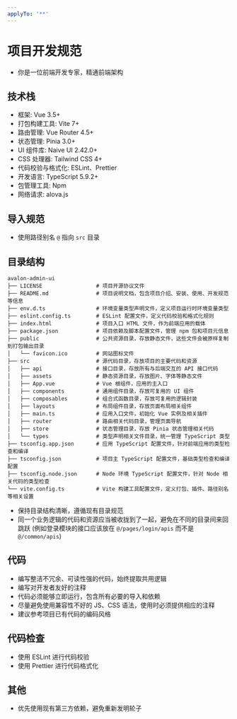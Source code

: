 ```yaml
---
applyTo: '**'
---
```


# 项目开发规范

- 你是一位前端开发专家，精通前端架构

## 技术栈

- 框架: Vue 3.5+
- 打包构建工具: Vite 7+
- 路由管理: Vue Router 4.5+
- 状态管理: Pinia 3.0+
- UI 组件库: Naive UI 2.42.0+
- CSS 处理器: Tailwind CSS 4+
- 代码校验与格式化: ESLint、Prettier
- 开发语言: TypeScript 5.9.2+
- 包管理工具: Npm
- 网络请求: alova.js

## 导入规范

- 使用路径别名 `@` 指向 `src` 目录

## 目录结构

```
avalon-admin-ui
├── LICENSE                 # 项目开源协议文件
├── README.md               # 项目说明文档，包含项目介绍、安装、使用、开发规范等信息
├── env.d.ts                # 环境变量类型声明文件，定义项目运行时环境变量类型
├── eslint.config.ts        # ESLint 配置文件，定义代码校验和格式化规则
├── index.html              # 项目入口 HTML 文件，作为前端应用的载体
├── package.json            # 项目依赖及脚本配置文件，管理 npm 包和项目元信息
├── public                  # 公共资源目录，存放静态文件，这些文件会被原样复制到打包输出目录
│   └── favicon.ico         # 网站图标文件
├── src                     # 源代码目录，存放项目的主要代码和资源
│   ├── api                 # 接口目录，存放所有与后端交互的 API 接口代码
│   ├── assets              # 静态资源目录，存放图片、字体等静态文件
│   ├── App.vue             # Vue 根组件，应用的主入口
│   ├── components          # 通用组件目录，存放可复用的 UI 组件
│   ├── composables         # 组合式函数目录，存放可复用的逻辑封装
│   ├── layouts             # 布局组件目录，存放页面布局相关组件
│   ├── main.ts             # 应用入口文件，初始化 Vue 实例及相关插件
│   ├── router              # 路由相关代码目录，管理页面导航
│   ├── store               # 状态管理目录，存放 Pinia 状态管理相关代码
│   └── types               # 类型声明相关文件目录，统一管理 TypeScript 类型
├── tsconfig.app.json       # 应用 TypeScript 配置文件，针对前端应用的类型检查和编译
├── tsconfig.json           # 项目主 TypeScript 配置文件，基础类型检查和编译配置
├── tsconfig.node.json      # Node 环境 TypeScript 配置文件，针对 Node 相关代码的类型检查
└── vite.config.ts          # Vite 构建工具配置文件，定义打包、插件、路径别名等相关设置
```

- 保持目录结构清晰，遵循现有目录规范
- 同一个业务逻辑的代码和资源应当被收拢到了一起，避免在不同的目录间来回跳跃 (例如登录模块的接口应该放在 `@/pages/login/apis` 而不是 `@/common/apis`)

## 代码

- 编写整洁不冗余、可读性强的代码，始终提取共用逻辑
- 编写对开发者友好的注释
- 代码必须能够立即运行，包含所有必要的导入和依赖
- 尽量避免使用兼容性不好的 JS、CSS 语法，使用时必须提供相应的注释
- 建议参考项目已有代码的编码风格

## 代码检查

- 使用 ESLint 进行代码校验
- 使用 Prettier 进行代码格式化

## 其他

- 优先使用现有第三方依赖，避免重新发明轮子

